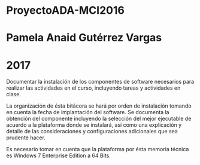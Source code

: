 # ProyectoADA-MCI2016
# Pamela Anaid Gutérrez Vargas
# 2017


Documentar la instalación de los componentes de software necesarios para realizar las actividades en el curso, incluyendo tareas y actividades en clase. 

La organización de ésta bitácora se hará por orden de instalación tomando en cuenta la fecha de implantación del software. Se documenta la obtención del componente incluyendo la selección del mejor ejecutable de acuerdo a la plataforma donde se instalará, así como una explicación y detalle de las consideraciones y configuraciones adicionales que sea prudente hacer.

Es necesario tomar en cuenta que la plataforma por ésta memoria técnica es Windows 7 Enterprise Edition a 64 Bits.
